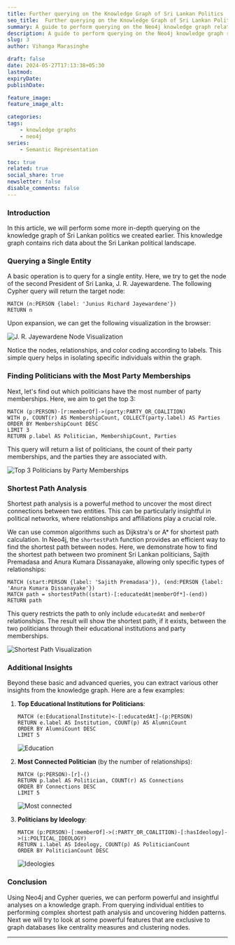 ```yaml
---
title: Further querying on the Knowledge Graph of Sri Lankan Politics
seo_title:  Further querying on the Knowledge Graph of Sri Lankan Politics
summary: A guide to perform querying on the Neo4j knowledge graph relating Sri Lankan politics generated by RDF data.
description: A guide to perform querying on the Neo4j knowledge graph relating Sri Lankan politics generated by RDF data.
slug: 3
author: Vihanga Marasinghe

draft: false
date: 2024-05-27T17:13:38+05:30
lastmod: 
expiryDate: 
publishDate: 

feature_image: 
feature_image_alt: 

categories:
tags:
    - knowledge graphs
    - neo4j
series:
    - Semantic Representation

toc: true
related: true
social_share: true
newsletter: false
disable_comments: false
---
```



### Introduction

In this article, we will perform some more in-depth querying on the knowledge graph of Sri Lankan politics we created earlier. This knowledge graph contains rich data about the Sri Lankan political landscape.

### Querying a Single Entity

A basic operation is to query for a single entity. Here, we try to get the node of the second President of Sri Lanka, J. R. Jayewardene. The following Cypher query will return the target node:

```cypher
MATCH (n:PERSON {label: 'Junius Richard Jayewardene'}) 
RETURN n
```

Upon expansion, we can get the following visualization in the browser:

![J. R. Jayewardene Node Visualization](jrjnode.PNG)

Notice the nodes, relationships, and color coding according to labels. This simple query helps in isolating specific individuals within the graph.

### Finding Politicians with the Most Party Memberships

Next, let's find out which politicians have the most number of party memberships. Here, we aim to get the top 3:

```cypher
MATCH (p:PERSON)-[r:memberOf]->(party:PARTY_OR_COALITION)
WITH p, COUNT(r) AS MembershipCount, COLLECT(party.label) AS Parties
ORDER BY MembershipCount DESC
LIMIT 3
RETURN p.label AS Politician, MembershipCount, Parties
```

This query will return a list of politicians, the count of their party memberships, and the parties they are associated with.

![Top 3 Politicians by Party Memberships](mostparties.PNG)

### Shortest Path Analysis

Shortest path analysis is a powerful method to uncover the most direct connections between two entities. This can be particularly insightful in political networks, where relationships and affiliations play a crucial role.

We can use common algorithms such as Dijkstra's or A* for shortest path calculation. In Neo4j, the `shortestPath` function provides an efficient way to find the shortest path between nodes. Here, we demonstrate how to find the shortest path between two prominent Sri Lankan politicians, Sajith Premadasa and Anura Kumara Dissanayake, allowing only specific types of relationships:

```cypher
MATCH (start:PERSON {label: 'Sajith Premadasa'}), (end:PERSON {label: 'Anura Kumara Dissanayake'})
MATCH path = shortestPath((start)-[:educatedAt|memberOf*]-(end))
RETURN path
```

This query restricts the path to only include `educatedAt` and `memberOf` relationships. The result will show the shortest path, if it exists, between the two politicians through their educational institutions and party memberships.

![Shortest Path Visualization](akdsajithpath.PNG)

### Additional Insights

Beyond these basic and advanced queries, you can extract various other insights from the knowledge graph. Here are a few examples:

1. **Top Educational Institutions for Politicians**:
    ```cypher
    MATCH (e:EducationalInstitute)<-[:educatedAt]-(p:PERSON)
    RETURN e.label AS Institution, COUNT(p) AS AlumniCount
    ORDER BY AlumniCount DESC
    LIMIT 5
    ```
    ![Education](education.PNG)

2. **Most Connected Politician** (by the number of relationships):
    ```cypher
    MATCH (p:PERSON)-[r]-()
    RETURN p.label AS Politician, COUNT(r) AS Connections
    ORDER BY Connections DESC
    LIMIT 5
    ```
    ![Most connected](mostconnected.PNG)

3. **Politicians by Ideology**:
    ```cypher
    MATCH (p:PERSON)-[:memberOf]->(:PARTY_OR_COALITION)-[:hasIdeology]->(i:POLTICAL_IDEOLOGY)
    RETURN i.label AS Ideology, COUNT(p) AS PoliticianCount
    ORDER BY PoliticianCount DESC   
    ```
    ![Ideologies](ideologies.PNG)


### Conclusion

Using Neo4j and Cypher queries, we can perform powerful and insightful analyses on a knowledge graph. From querying individual entities to performing complex shortest path analysis and uncovering hidden patterns. Next we will try to look at some powerful features that are exclusive to graph databases like centrality measures and clustering nodes.

---